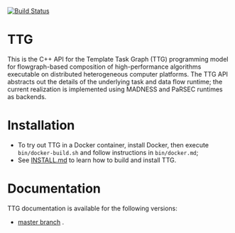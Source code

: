 [![Build Status](https://travis-ci.com/TESSEorg/ttg.svg?branch=master)](https://travis-ci.com/TESSEorg/ttg)

# TTG
This is the C++ API for the Template Task Graph (TTG) programming model for flowgraph-based composition of high-performance algorithms executable on distributed heterogeneous computer platforms. The TTG API abstracts out the details of the underlying task and data flow runtime; the current realization is implemented using MADNESS and PaRSEC runtimes as backends.

# Installation

- To try out TTG in a Docker container, install Docker, then execute `bin/docker-build.sh` and follow instructions in `bin/docker.md`;
- See [INSTALL.md](https://github.com/TESSEorg/ttg/blob/master/INSTALL.md) to learn how to build and install TTG.

# Documentation

TTG documentation is available for the following versions:
- [master branch](https://tesseorg.github.io/ttg/dox-master) .
